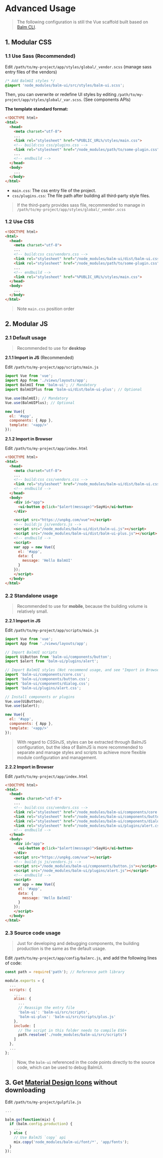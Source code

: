 # Advanced Usage

> The following configuration is still the Vue scaffold built based on [Balm CLI](https://github.com/balmjs/balm-cli).

## 1. Modular CSS

### 1.1 Use Sass (Recommended)

Edit `/path/to/my-project/app/styles/global/_vendor.scss` (manage sass entry files of the vendors)

```css
/* Add BalmUI styles */
@import 'node_modules/balm-ui/src/styles/balm-ui.scss';
```

Then, you can overwrite or redefine UI styles by editing `/path/to/my-project/app/styles/global/_var.scss`. (See components APIs)

**The template standard format:**

```html
<!DOCTYPE html>
<html>
  <head>
    <meta charset="utf-8">
    ...
    <link rel="stylesheet" href="%PUBLIC_URL%/styles/main.css">
    <!-- build:css css/plugins.css -->
    <link rel="stylesheet" href="/node_modules/path/to/some-plugin.css">
    ...
    <!-- endbuild -->
  </head>
  <body>
    ...
  </body>
</html>
```

- `main.css`: The css entry file of the project.
- `css/plugins.css`: The file path after building all third-party style files.

> If the third-party provides sass file, recommended to manage in `/path/to/my-project/app/styles/global/_vendor.scss`

### 1.2 Use CSS

```html
<!DOCTYPE html>
<html>
  <head>
    <meta charset="utf-8">
    ...
    <!-- build:css css/vendors.css -->
    <link rel="stylesheet" href="/node_modules/balm-ui/dist/balm-ui.css">
    <link rel="stylesheet" href="/node_modules/path/to/some-plugin.css">
    ...
    <!-- endbuild -->
    <link rel="stylesheet" href="%PUBLIC_URL%/styles/main.css">
  </head>
  <body>
    ...
  </body>
</html>
```

> Note `main.css` position order

## 2. Modular JS

### 2.1 Default usage

> Recommended to use for **desktop**

**2.1.1 Import in JS** (Recommended)

Edit `/path/to/my-project/app/scripts/main.js`

```js
import Vue from 'vue';
import App from './views/layouts/app';
import BalmUI from 'balm-ui'; // Mandatory
import BalmUIPlus from 'balm-ui/dist/balm-ui-plus'; // Optional

Vue.use(BalmUI); // Mandatory
Vue.use(BalmUIPlus); // Optional

new Vue({
  el: '#app',
  components: { App },
  template: '<app/>'
});
```

**2.1.2 Import in Browser**

Edit `/path/to/my-project/app/index.html`

```html
<!DOCTYPE html>
<html>
  <head>
    <meta charset="utf-8">
    ...
    <!-- build:css css/vendors.css -->
    <link rel="stylesheet" href="/node_modules/balm-ui/dist/balm-ui.css">
    <!-- endbuild -->
  </head>
  <body>
    <div id="app">
      <ui-button @click="$alert(message)">SayHi</ui-button>
    </div>

    <script src="https://unpkg.com/vue"></script>
    <!-- build:js js/vendors.js -->
    <script src="/node_modules/balm-ui/dist/balm-ui.js"></script>
    <script src="/node_modules/balm-ui/dist/balm-ui-plus.js"></script>
    <!-- endbuild -->
    <script>
    var app = new Vue({
      el: '#app',
      data: {
        message: 'Hello BalmUI'
      }
    });
    </script>
  </body>
</html>
```

### 2.2 Standalone usage

> Recommended to use for **mobile**, because the building volume is relatively small.

**2.2.1 Import in JS**

Edit `/path/to/my-project/app/scripts/main.js`

```js
import Vue from 'vue';
import App from './views/layouts/app';

// Import BalmUI scripts
import UiButton from 'balm-ui/components/button';
import $alert from 'balm-ui/plugins/alert';

// Import BalmUI styles (Not recommend usage, and see "Import in Browser" for recommended usage)
import 'balm-ui/components/core.css';
import 'balm-ui/components/button.css';
import 'balm-ui/components/dialog.css';
import 'balm-ui/plugins/alert.css';

// Install components or plugins
Vue.use(UiButton);
Vue.use($alert);

new Vue({
  el: '#app',
  components: { App },
  template: '<app/>'
});
```

> With regard to _CSSinJS_, styles can be extracted through BalmJS configuration, but the idea of BalmJS is more recommended to separate and manage styles and scripts to achieve more flexible module configuration and management.

**2.2.2 Import in Browser**

Edit `/path/to/my-project/app/index.html`

```html
<!DOCTYPE html>
<html>
  <head>
    <meta charset="utf-8">
    ...
    <!-- build:css css/vendors.css -->
    <link rel="stylesheet" href="/node_modules/balm-ui/components/core.css">
    <link rel="stylesheet" href="/node_modules/balm-ui/components/button.css">
    <link rel="stylesheet" href="/node_modules/balm-ui/components/dialog.css">
    <link rel="stylesheet" href="/node_modules/balm-ui/plugins/alert.css">
    <!-- endbuild -->
  </head>
  <body>
    <div id="app">
      <ui-button @click="$alert(message)">SayHi</ui-button>
    </div>
    <script src="https://unpkg.com/vue"></script>
    <!-- build:js js/vendors.js -->
    <script src="/node_modules/balm-ui/components/button.js"></script>
    <script src="/node_modules/balm-ui/plugins/alert.js"></script>
    <!-- endbuild -->
    <script>
    var app = new Vue({
      el: '#app',
      data: {
        message: 'Hello BalmUI'
      }
    });
    </script>
  </body>
</html>
```

### 2.3 Source code usage

> Just for developing and debugging components, the building production is the same as the default usage.

Edit `/path/to/my-project/app/config/balmrc.js`, and add the following lines of code:

```js
const path = require('path'); // Reference path library

module.exports = {
  ...
  scripts: {
    ...
    alias: {
      ...
      // Reassign the entry file
      'balm-ui': 'balm-ui/src/scripts',
      'balm-ui-plus': 'balm-ui/src/scripts/plus.js'
    },
    include: [
      // The script in this folder needs to compile ES6+
      path.resolve('./node_modules/balm-ui/src/scripts')
    ]
  },
  ...
};
```

> Now, the `balm-ui` referenced in the code points directly to the source code, which can be used to debug BalmUI.

## 3. Get [Material Design Icons](https://material.balmjs.com/MaterialIcons.zip) without downloading

Edit `/path/to/my-project/gulpfile.js`

```js
...

balm.go(function(mix) {
  if (balm.config.production) {
    ...
  } else {
    // Use BalmJS `copy` api
    mix.copy('node_modules/balm-ui/font/*', 'app/fonts');
  }
});
```
